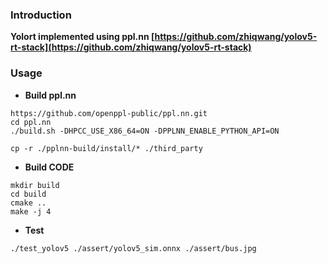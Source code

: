 ### Introduction  
**Yolort implemented using ppl.nn [https://github.com/zhiqwang/yolov5-rt-stack](https://github.com/zhiqwang/yolov5-rt-stack)**

### Usage
- **Build ppl.nn**
```
https://github.com/openppl-public/ppl.nn.git
cd ppl.nn
./build.sh -DHPCC_USE_X86_64=ON -DPPLNN_ENABLE_PYTHON_API=ON

cp -r ./pplnn-build/install/* ./third_party
```
- **Build CODE**
```
mkdir build
cd build
cmake ..
make -j 4
```

- **Test**
```
./test_yolov5 ./assert/yolov5_sim.onnx ./assert/bus.jpg
```
